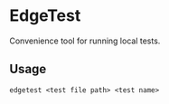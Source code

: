 EdgeTest
======

Convenience tool for running local tests.

Usage
--------

    edgetest <test file path> <test name>
